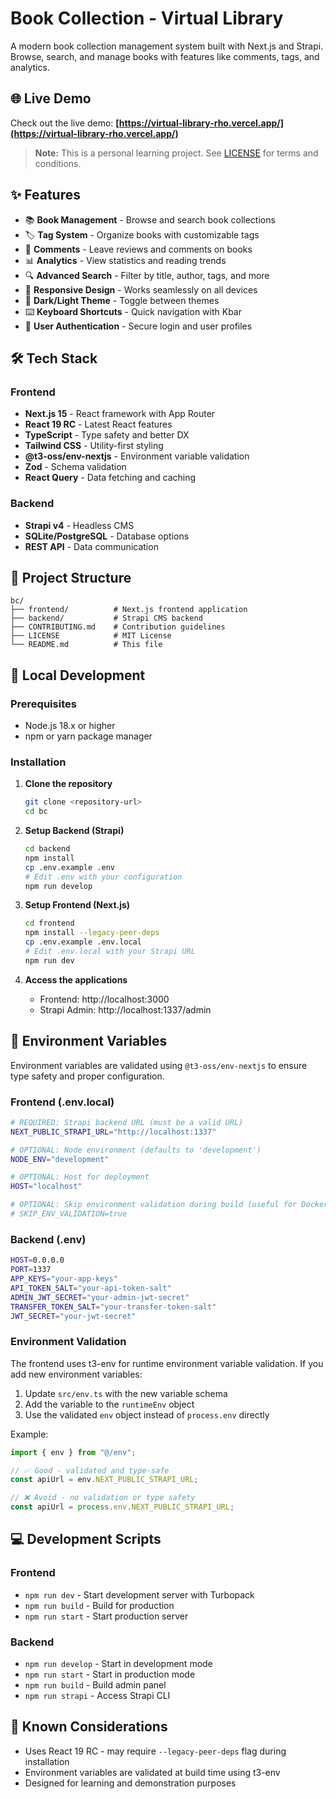 # Book Collection - Virtual Library

A modern book collection management system built with Next.js and Strapi. Browse, search, and manage books with features like comments, tags, and analytics.

## 🌐 Live Demo

Check out the live demo: **[https://virtual-library-rho.vercel.app/](https://virtual-library-rho.vercel.app/)**

> **Note:** This is a personal learning project. See [LICENSE](LICENSE) for terms and conditions.

## ✨ Features

- 📚 **Book Management** - Browse and search book collections
- 🏷️ **Tag System** - Organize books with customizable tags
- 💬 **Comments** - Leave reviews and comments on books
- 📊 **Analytics** - View statistics and reading trends
- 🔍 **Advanced Search** - Filter by title, author, tags, and more
- 📱 **Responsive Design** - Works seamlessly on all devices
- 🌙 **Dark/Light Theme** - Toggle between themes
- ⌨️ **Keyboard Shortcuts** - Quick navigation with Kbar
- 🔐 **User Authentication** - Secure login and user profiles

## 🛠️ Tech Stack

### Frontend

- **Next.js 15** - React framework with App Router
- **React 19 RC** - Latest React features
- **TypeScript** - Type safety and better DX
- **Tailwind CSS** - Utility-first styling
- **@t3-oss/env-nextjs** - Environment variable validation
- **Zod** - Schema validation
- **React Query** - Data fetching and caching

### Backend

- **Strapi v4** - Headless CMS
- **SQLite/PostgreSQL** - Database options
- **REST API** - Data communication

## 📁 Project Structure

```
bc/
├── frontend/          # Next.js frontend application
├── backend/           # Strapi CMS backend
├── CONTRIBUTING.md    # Contribution guidelines
├── LICENSE            # MIT License
└── README.md          # This file
```

## 🚀 Local Development

### Prerequisites

- Node.js 18.x or higher
- npm or yarn package manager

### Installation

1. **Clone the repository**

   ```bash
   git clone <repository-url>
   cd bc
   ```

2. **Setup Backend (Strapi)**

   ```bash
   cd backend
   npm install
   cp .env.example .env
   # Edit .env with your configuration
   npm run develop
   ```

3. **Setup Frontend (Next.js)**

   ```bash
   cd frontend
   npm install --legacy-peer-deps
   cp .env.example .env.local
   # Edit .env.local with your Strapi URL
   npm run dev
   ```

4. **Access the applications**
   - Frontend: http://localhost:3000
   - Strapi Admin: http://localhost:1337/admin

## 🔧 Environment Variables

Environment variables are validated using `@t3-oss/env-nextjs` to ensure type safety and proper configuration.

### Frontend (.env.local)

```bash
# REQUIRED: Strapi backend URL (must be a valid URL)
NEXT_PUBLIC_STRAPI_URL="http://localhost:1337"

# OPTIONAL: Node environment (defaults to 'development')
NODE_ENV="development"

# OPTIONAL: Host for deployment
HOST="localhost"

# OPTIONAL: Skip environment validation during build (useful for Docker builds)
# SKIP_ENV_VALIDATION=true
```

### Backend (.env)

```bash
HOST=0.0.0.0
PORT=1337
APP_KEYS="your-app-keys"
API_TOKEN_SALT="your-api-token-salt"
ADMIN_JWT_SECRET="your-admin-jwt-secret"
TRANSFER_TOKEN_SALT="your-transfer-token-salt"
JWT_SECRET="your-jwt-secret"
```

### Environment Validation

The frontend uses t3-env for runtime environment variable validation. If you add new environment variables:

1. Update `src/env.ts` with the new variable schema
2. Add the variable to the `runtimeEnv` object
3. Use the validated `env` object instead of `process.env` directly

Example:

```typescript
import { env } from "@/env";

// ✅ Good - validated and type-safe
const apiUrl = env.NEXT_PUBLIC_STRAPI_URL;

// ❌ Avoid - no validation or type safety
const apiUrl = process.env.NEXT_PUBLIC_STRAPI_URL;
```

## 💻 Development Scripts

### Frontend

- `npm run dev` - Start development server with Turbopack
- `npm run build` - Build for production
- `npm run start` - Start production server

### Backend

- `npm run develop` - Start in development mode
- `npm run start` - Start in production mode
- `npm run build` - Build admin panel
- `npm run strapi` - Access Strapi CLI

## 🔧 Known Considerations

- Uses React 19 RC - may require `--legacy-peer-deps` flag during installation
- Environment variables are validated at build time using t3-env
- Designed for learning and demonstration purposes
